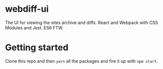 # webdiff-ui
The UI for viewing the sites archive and diffs. React and Webpack with CSS Modules and Jest. ES6 FTW.

# Getting started
Clone this repo and then `yarn` all the packages and fire it up with `npm start`. 
